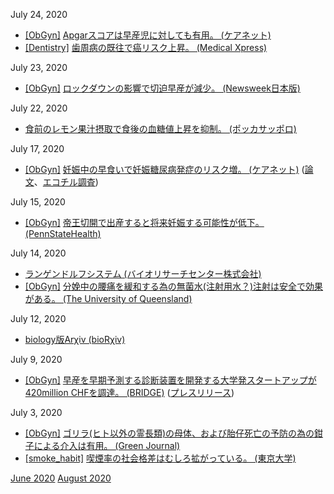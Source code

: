 July 24, 2020
* [\[ObGyn\]](ObGyn.md) [Apgarスコアは早産児に対しても有用。 (ケアネット)](https://www.carenet.com/news/journal/carenet/50460)
* [\[Dentistry\]](Dentistry.md) [歯周病の既往で癌リスク上昇。 (Medical Xpress)](https://medicalxpress.com/news/2020-07-flossing-ties-gum-disease-higher.html)

July 23, 2020
* [\[ObGyn\]](ObGyn.md) [ロックダウンの影響で切迫早産が減少。 (Newsweek日本版)](https://www.newsweekjapan.jp/stories/woman/2020/07/post-419.php)

July 22, 2020
* [食前のレモン果汁摂取で食後の血糖値上昇を抑制。 (ポッカサッポロ)](https://www.pokkasapporo-fb.jp/company/news/release/200716_01.html)

July 17, 2020
* [\[ObGyn\]](ObGyn.md) [妊娠中の早食いで妊娠糖尿病発症のリスク増。 (ケアネット)](https://www.carenet.com/news/general/hdnj/50238) ([論文](https://www.mdpi.com/2072-6643/12/5/1296)、[エコチル調査](http://www.env.go.jp/chemi/ceh/index.html))

July 15, 2020
* [\[ObGyn\]](ObGyn.md) [帝王切開で出産すると将来妊娠する可能性が低下。 (PennStateHealth)](https://pennstatehealthnews.org/2020/07/women-who-deliver-by-c-section-are-less-likely-to-conceive-subsequent-children/)

July 14, 2020
* [ランゲンドルフシステム (バイオリサーチセンター株式会社)](https://product.brck.co.jp/index.php/maker/a/adinstruments/langendorff)
* [\[ObGyn\]](ObGyn.md) [分娩中の腰痛を緩和する為の無菌水(注射用水？)注射は安全で効果がある。 (The University of Queensland)](https://www.uq.edu.au/news/article/2020/07/water-injections-relieve-back-pain-labour-no-longer-midwifery-voodoo%E2%80%99)

July 12, 2020
* [biology版Arχiv (bioRχiv)](https://www.biorxiv.org/)

July 9, 2020
* [\[ObGyn\]](ObGyn.md) [早産を早期予測する診断装置を開発する大学発スタートアップが420million CHFを調達。 (BRIDGE)](https://thebridge.jp/2020/07/pregnolia-raises-chf-42-million-to-advance-detection-of-premature-births-pickupnews) ([プレスリリース](https://www.venturekick.ch/Pregnolia-raises-CHF-42-million-to-advance-detection-of-premature-births))

July 3, 2020
* [\[ObGyn\]](ObGyn.md) [ゴリラ(ヒト以外の霊長類)の母体、および胎仔死亡の予防の為の鉗子による介入は有用。 (Green Journal)](https://journals.lww.com/greenjournal/Abstract/2020/07000/Operative_Vaginal_Birth_of_a_Critically_Endangered.28.aspx)
* [\[smoke_habit\]](smoke_habit.md) [喫煙率の社会格差はむしろ拡がっている。 (東京大学)](https://www.m.u-tokyo.ac.jp/news/admin/release_20200627.pdf)

[June 2020](2006.md) [August 2020](2008.md)
